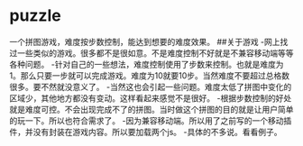 # puzzle
一个拼图游戏，难度按步数控制，能达到想要的难度效果。
##关于游戏
-网上找过一些类似的游戏。很多都不是很如意。不是难度控制不好就是不兼容移动端等等各种问题。
-针对自己的一些想法，难度控制使用了步数来控制。也就是难度为1。那么只要一步就可以完成游戏。难度为10就要10步。当然难度不要超过总格数很多。要不然就没意义了。
-当然这也会引起一些问题。难度太低了拼图中变化的区域少，其他地方都没有变动。这样看起来感觉不是很好。
-根据步数控制的好处就是难度可控。不会出现完成不了的拼图。当时做这个拼图的目的就是让用户简单的玩一下。所以也符合需求了。
-因为兼容移动端。所以用了之前写的一个移动插件，并没有封装在游戏内容。所以要加载两个js。
-具体的不多说。看看例子。
